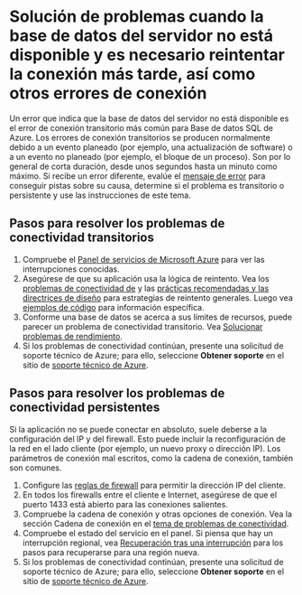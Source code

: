 <properties
	pageTitle="Solución del problema de que la base de datos del servidor no esté disponible para Base de datos SQL de Azure"
	description="Pasos para identificar y resolver errores de conexión para la Base de datos SQL de Azure."
	services="sql-database"
	documentationCenter=""
	authors="dalechen"
	manager="felixwu"
	editor=""/>

<tags
	ms.service="sql-database"
	ms.workload="data-management"
	ms.tgt_pltfrm="na"
	ms.devlang="na"
	ms.topic="article"
	ms.date="02/12/2016"
	ms.author="daleche"/>

# Solución de problemas cuando la base de datos del servidor no está disponible y es necesario reintentar la conexión más tarde, así como otros errores de conexión
Un error que indica que la base de datos <dbname> del servidor <servername> no está disponible es el error de conexión transitorio más común para Base de datos SQL de Azure. Los errores de conexión transitorios se producen normalmente debido a un evento planeado (por ejemplo, una actualización de software) o a un evento no planeado (por ejemplo, el bloque de un proceso). Son por lo general de corta duración, desde unos segundos hasta un minuto como máximo. Si recibe un error diferente, evalúe el [mensaje de error](sql-database-develop-error-messages.md) para conseguir pistas sobre su causa, determine si el problema es transitorio o persistente y use las instrucciones de este tema.

## Pasos para resolver los problemas de conectividad transitorios
1.	Compruebe el [Panel de servicios de Microsoft Azure](https://azure.microsoft.com/status) para ver las interrupciones conocidas.
2.	Asegúrese de que su aplicación usa la lógica de reintento. Vea los [problemas de conectividad de](sql-database-connectivity-issues.md) y las [prácticas recomendadas y las directrices de diseño](sql-database-connect-central-recommendations.md) para estrategias de reintento generales. Luego vea [ejemplos de código](sql-database-develop-quick-start-client-code-samples.md) para información específica.
3.	Conforme una base de datos se acerca a sus límites de recursos, puede parecer un problema de conectividad transitorio. Vea [Solucionar problemas de rendimiento](sql-database-troubleshoot-performance.md).
4.	Si los problemas de conectividad continúan, presente una solicitud de soporte técnico de Azure; para ello, seleccione **Obtener soporte** en el sitio de [soporte técnico de Azure](https://azure.microsoft.com/support/options).

## Pasos para resolver los problemas de conectividad persistentes
Si la aplicación no se puede conectar en absoluto, suele deberse a la configuración del IP y del firewall. Esto puede incluir la reconfiguración de la red en el lado cliente (por ejemplo, un nuevo proxy o dirección IP). Los parámetros de conexión mal escritos, como la cadena de conexión, también son comunes.

1.	Configure las [reglas de firewall](sql-database-configure-firewall-settings.md) para permitir la dirección IP del cliente.
2.	En todos los firewalls entre el cliente e Internet, asegúrese de que el puerto 1433 está abierto para las conexiones salientes.
3.	Compruebe la cadena de conexión y otras opciones de conexión. Vea la sección Cadena de conexión en el [tema de problemas de conectividad](sql-database-connectivity-issues.md).
4.	Compruebe el estado del servicio en el panel. Si piensa que hay un interrupción regional, vea [Recuperación tras una interrupción](sql-database-disaster-recovery.md) para los pasos para recuperarse para una región nueva.
5.	Si los problemas de conectividad continúan, presente una solicitud de soporte técnico de Azure; para ello, seleccione **Obtener soporte** en el sitio de [soporte técnico de Azure](https://azure.microsoft.com/support/options).

<!---HONumber=AcomDC_0218_2016-->